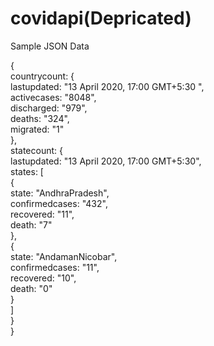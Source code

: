 # covidapi(Depricated)

Sample JSON Data


{<br>
countrycount: {<br>
lastupdated: "13 April 2020, 17:00 GMT+5:30 ",<br>
activecases: "8048",<br>
discharged: "979",<br>
deaths: "324",<br>
migrated: "1"<br>
},<br>
statecount: {<br>
lastupdated: "13 April 2020, 17:00 GMT+5:30",<br>
states: [<br>
{<br>
state: "AndhraPradesh",<br>
confirmedcases: "432",<br>
recovered: "11",<br>
death: "7"<br>
},<br>
{<br>
state: "AndamanNicobar",<br>
confirmedcases: "11",<br>
recovered: "10",<br>
death: "0"<br>
    }<br>
  ]<br> 
 }<br>
}
